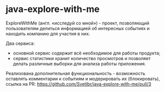 # java-explore-with-me
ExploreWithMe (англ. «исследуй со мной») - проект, позволяющий пользователям 
делиться информацией об интересных событиях и находить компанию для участия 
в них.

Два сервиса:
- основной сервис содержит всё необходимое для работы продукта;
- сервис статистики хранит количество просмотров и позволяет делать 
различные выборки для анализа работы приложения.

Реализована дополнительная функциональность - возможность оставлять 
комментарии к событиям и модерировать их (блокировать), 
ссылка на PR: https://github.com/SvetIbr/java-explore-with-me/pull/3